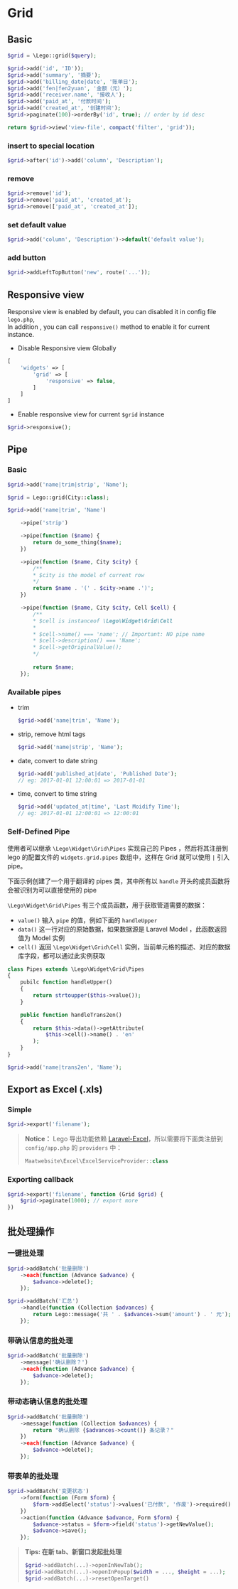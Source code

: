 # Grid


## Basic

```php
$grid = \Lego::grid($query);

$grid->add('id', 'ID'));
$grid->add('summary', '摘要');
$grid->add('billing_date|date', '账单日');
$grid->add('fen|fen2yuan', '金额（元）');
$grid->add('receiver.name', '接收人');
$grid->add('paid_at', '付款时间');
$grid->add('created_at', '创建时间');
$grid->paginate(100)->orderBy('id', true); // order by id desc

return $grid->view('view-file', compact('filter', 'grid'));
```

### insert to special location

```php
$grid->after('id')->add('column', 'Description');
```

### remove

```php
$grid->remove('id');
$grid->remove('paid_at', 'created_at');
$grid->remove(['paid_at', 'created_at']);
```

### set default value

```php
$grid->add('column', 'Description')->default('default value');
```

### add button

```php
$grid->addLeftTopButton('new', route('...'));
```

## Responsive view

Responsive view is enabled by default, you can disabled it in config file `lego.php`,  
In addition , you can call `responsive()` method to enable it for current instance.

- Disable Responsive view Globally
```php
[
    'widgets' => [
        'grid' => [
            'responsive' => false,
        ]
    ]
]
```

- Enable responsive view for current `$grid` instance
```php
$grid->responsive();
```

## Pipe

### Basic

```php
$grid->add('name|trim|strip', 'Name');
```

```php
$grid = Lego::grid(City::class);

$grid->add('name|trim', 'Name')

    ->pipe('strip')

    ->pipe(function ($name) {
        return do_some_thing($name);
    })

    ->pipe(function ($name, City $city) {
        /**
        * $city is the model of current row
        */
        return $name . '(' . $city->name .')';
    })

    ->pipe(function ($name, City $city, Cell $cell) {
        /**
        * $cell is instanceof \Lego\Widget\Grid\Cell
        * 
        * $cell->name() === 'name'; // Important: NO pipe name
        * $cell->description() === 'Name';
        * $cell->getOriginalValue();
        */
        
        return $name;
    });
```

### Available pipes

- trim

    ```php
    $grid->add('name|trim', 'Name');
    ```

- strip, remove html tags

    ```php
    $grid->add('name|strip', 'Name');
    ```

- date, convert to date string

    ```php
    $grid->add('published_at|date', 'Published Date');
    // eg: 2017-01-01 12:00:01 => 2017-01-01
    ```

- time, convert to time string

    ```php
    $grid->add('updated_at|time', 'Last Moidify Time');
    // eg: 2017-01-01 12:00:01 => 12:00:01
    ```

### Self-Defined Pipe

使用者可以继承 `\Lego\Widget\Grid\Pipes` 实现自己的 Pipes ，然后将其注册到 lego 的配置文件的 `widgets.grid.pipes` 数组中，这样在 Grid 就可以使用 `|` 引入 pipe。

下面示例创建了一个用于翻译的 pipes 类，其中所有以 `handle` 开头的成员函数将会被识别为可以直接使用的 pipe

`\Lego\Widget\Grid\Pipes` 有三个成员函数，用于获取管道需要的数据：

- `value()` 输入 `pipe` 的值，例如下面的 `handleUpper`
- `data()` 这一行对应的原始数据，如果数据源是 Laravel Model ，此函数返回值为 Model 实例
- `cell()` 返回 `\Lego\Widget\Grid\Cell` 实例，当前单元格的描述、对应的数据库字段，都可以通过此实例获取


```php
class Pipes extends \Lego\Widget\Grid\Pipes
{
    pubilc function handleUpper()
    {
        return strtoupper($this->value());
    }

    public function handleTrans2en()
    {
        return $this->data()->getAttribute(
            $this->cell()->name() . 'en'
        );
    }
}
```

```php
$grid->add('name|trans2en', 'Name');
```

## Export as Excel (.xls)

### Simple

```php
$grid->export('filename');
```

> **Notice：** Lego 导出功能依赖 [Laravel-Excel](https://github.com/Maatwebsite/Laravel-Excel)，所以需要将下面类注册到 `config/app.php` 的 `providers` 中：
> 
> ```php
> Maatwebsite\Excel\ExcelServiceProvider::class
> ```

### Exporting callback

```php
$grid->export('filename', function (Grid $grid) {
    $grid->paginate(1000); // export more
})
```

## 批处理操作

### 一键批处理

```php
$grid->addBatch('批量删除')
    ->each(function (Advance $advance) {
        $advance->delete();
    });
```

```php
$grid->addBatch('汇总')
    ->handle(function (Collection $advances) {
        return Lego::message('共 ' . $advances->sum('amount') . ' 元');
    });
```

### 带确认信息的批处理
```php
$grid->addBatch('批量删除')
    ->message('确认删除？')
    ->each(function (Advance $advance) {
        $advance->delete();
    });
```

### 带动态确认信息的批处理
```php
$grid->addBatch('批量删除')
    ->message(function (Collection $advances) {
        return "确认删除 {$advances->count()} 条记录？"
    })
    ->each(function (Advance $advance) {
        $advance->delete();
    });
```

### 带表单的批处理

```php
$grid->addBatch('变更状态')
    ->form(function (Form $form) {
        $form->addSelect('status')->values('已付款', '作废')->required();
    })
    ->action(function (Advance $advance, Form $form) {
        $advance->status = $form->field('status')->getNewValue();
        $advance->save();
    });
```


> **Tips: 在新 tab、新窗口发起批处理**
>
> ```php
> $grid->addBatch(...)->openInNewTab();
> $grid->addBatch(...)->openInPopup($width = ..., $height = ...);
> $grid->addBatch(...)->resetOpenTarget()
```
